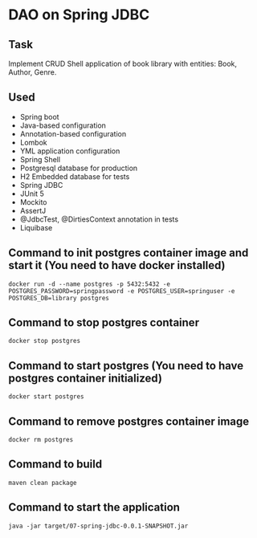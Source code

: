 # DAO on Spring JDBC 

## Task
Implement CRUD Shell application of book library with entities: Book, Author, Genre.

## Used
- Spring boot
- Java-based configuration
- Annotation-based configuration
- Lombok
- YML application configuration
- Spring Shell
- Postgresql database for production
- H2 Embedded database for tests
- Spring JDBC
- JUnit 5
- Mockito
- AssertJ
- @JdbcTest, @DirtiesContext annotation in tests
- Liquibase

## Command to init postgres container image and start it (You need to have docker installed)
`docker run -d --name postgres -p 5432:5432 -e POSTGRES_PASSWORD=springpassword -e POSTGRES_USER=springuser -e POSTGRES_DB=library postgres`

## Command to stop postgres container
`docker stop postgres`

## Command to start postgres (You need to have postgres container initialized)
`docker start postgres`

## Command to remove postgres container image
`docker rm postgres`

## Command to build
`maven clean package`

## Command to start the application
`java -jar target/07-spring-jdbc-0.0.1-SNAPSHOT.jar`
